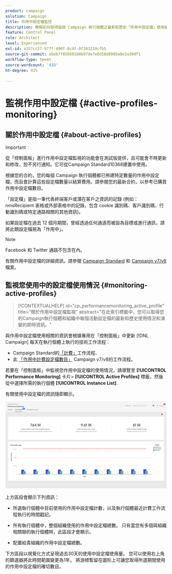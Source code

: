 ```yaml
---
product: campaign
solution: Campaign
title: 作用中設定檔監控
description: 瞭解如何取得每個 Campaign 執行個體之最新和歷史「作用中設定檔」使用量和演化的即時資訊。
feature: Control Panel
role: Architect
level: Experienced
exl-id: a157cc27-577f-490f-8c4f-0f203219cfb5
source-git-commit: ebebff05669160b97de7e0d58d898ba0e3a30df1
workflow-type: tm+mt
source-wordcount: '433'
ht-degree: 41%

---
```


# 監視作用中設定檔 {#active-profiles-monitoring}

## 關於作用中設定檔 {#about-active-profiles}

>[!IMPORTANT]
>
>從「控制面板」進行作用中設定檔監視的功能會在測試版提供，且可能會不時更新和修改，恕不另行通知。它可從Campaign Standard10368建置中使用。

根據您的合約，您的每個 Campaign 執行個體都已佈建特定數量的作用中設定檔，而且會計算這些設定檔數量以結算費用。請參閱您的最新合約，以參考已購買作用中設定檔數目。

「設定檔」是指一筆代表終端客戶或潛在客戶之資訊的記錄 (例如：nmsRecipient 表格或外部表格中的記錄，包含 cookie 識別碼、客戶識別碼、行動識別碼或特定通路相關的其他資訊)。

如果設定檔在過去 12 個月期間，曾經透過任何通道而被設為目標或進行通訊，請將此類設定檔視為「作用中」。

>[!NOTE]
>
>Facebook 和 Twitter 通路不包含在內。

有關作用中設定檔的詳細資訊，請參閱 [Campaign Standard](https://experienceleague.adobe.com/docs/campaign-standard/using/profiles-and-audiences/managing-profiles/active-profiles.html) 和 [Campaign v7/v8](https://experienceleague.adobe.com/docs/campaign-classic/using/getting-started/profile-management/about-profiles.html#active-profiles) 檔案。

## 監視您使用中的設定檔使用情況 {#monitoring-active-profiles}

>[!CONTEXTUALHELP]
>id="cp_performancemonitoring_active_profile"
>title="關於作用中設定檔監視"
>abstract="在此索引標籤中，您可以取得您的Campaign執行個體和組織中每個活動設定檔的最新和歷史使用情況和演變的即時資訊。"

與作用中設定檔使用相關的資訊會根據專用在「控制面板」中更新 [!DNL Campaign] 每天在執行個體上執行的技術工作流程：
* Campaign Standard的[「計費」](https://experienceleague.adobe.com/docs/campaign-standard/using/administrating/application-settings/technical-workflows.html?lang=zh-Hant)工作流程、
* 此 [「作用中計費設定檔數目」](https://experienceleague.adobe.com/docs/campaign-classic/using/automating-with-workflows/advanced-management/about-technical-workflows.html?lang=zh-Hant) Campaign v7/v8的工作流程。


若要在「控制面板」中監視您作用中設定檔的使用情況，請導覽至 **[!UICONTROL Performance Monitoring]** 卡片> **[!UICONTROL Active Profiles]** 標籤，然後從中選擇所需的執行個體 **[!UICONTROL Instance List]**.

有關使用中設定檔的資訊隨即顯示。

![](assets/active-profiles-graph.png)

上方區段會顯示下列資訊：

* 所選執行個體中目前使用的作用中設定檔計數，以及執行個體最近計費工作流程執行的時間戳記。

* 所有執行個體中，整個組織使用的作用中設定檔總數。 只有當您有多個與組織相關聯的執行個體時，此區段才會顯示。

* 配置給貴組織的作用中設定檔總數。

下方區段以視覺化方式呈現過去30天的使用中設定檔使用量。 您可以使用右上角的篩選器將此時間範圍變更為1年。 將游標暫留在圖形上可讓您取得所選期間使用的作用中設定檔的確切數目。
